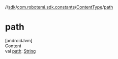 //[sdk](../../../index.md)/[com.robotemi.sdk.constants](../index.md)/[ContentType](index.md)/[path](path.md)



# path  
[androidJvm]  
Content  
val [path](path.md): [String](https://kotlinlang.org/api/latest/jvm/stdlib/kotlin/-string/index.html)  



